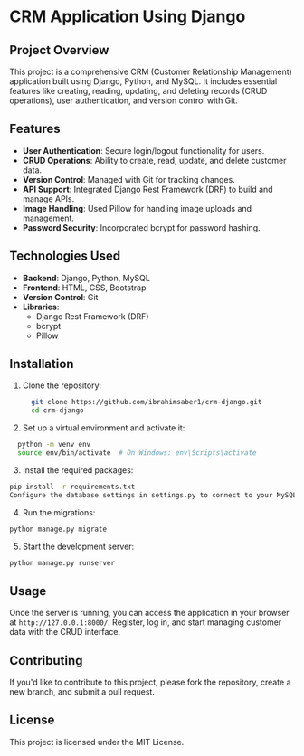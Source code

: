 # CRM Application Using Django

## Project Overview
This project is a comprehensive CRM (Customer Relationship Management) application built using Django, Python, and MySQL. It includes essential features like creating, reading, updating, and deleting records (CRUD operations), user authentication, and version control with Git.

## Features
- **User Authentication**: Secure login/logout functionality for users.
- **CRUD Operations**: Ability to create, read, update, and delete customer data.
- **Version Control**: Managed with Git for tracking changes.
- **API Support**: Integrated Django Rest Framework (DRF) to build and manage APIs.
- **Image Handling**: Used Pillow for handling image uploads and management.
- **Password Security**: Incorporated bcrypt for password hashing.

## Technologies Used
- **Backend**: Django, Python, MySQL
- **Frontend**: HTML, CSS, Bootstrap
- **Version Control**: Git
- **Libraries**:
  - Django Rest Framework (DRF)
  - bcrypt
  - Pillow

## Installation

1. Clone the repository:
   ```bash
     git clone https://github.com/ibrahimsaber1/crm-django.git
     cd crm-django
   ```
2. Set up a virtual environment and activate it:

```bash
  python -m venv env
  source env/bin/activate  # On Windows: env\Scripts\activate
```

3. Install the required packages:

```bash
pip install -r requirements.txt
Configure the database settings in settings.py to connect to your MySQL database.
```

4. Run the migrations:

```bash
python manage.py migrate
```

5. Start the development server:
```bash
python manage.py runserver
```
## Usage
Once the server is running, you can access the application in your browser at `http://127.0.0.1:8000/`. Register, log in, and start managing customer data with the CRUD interface.

## Contributing
If you'd like to contribute to this project, please fork the repository, create a new branch, and submit a pull request.

## License
This project is licensed under the MIT License.
